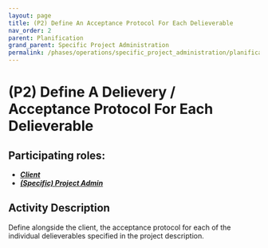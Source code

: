 ```yaml
---
layout: page
title: (P2) Define An Acceptance Protocol For Each Delieverable
nav_order: 2
parent: Planification
grand_parent: Specific Project Administration
permalink: /phases/operations/specific_project_administration/planification/p2/
---
```


# (P2) Define A Delievery / Acceptance Protocol For Each Delieverable

## Participating roles:
* <a href="/roles/">_**Client**_</a>
* <a href="/roles/">_**(Specific) Project Admin**_</a>

## Activity Description
Define alongside the client, the acceptance protocol for each of the individual delieverables specified in the project description.